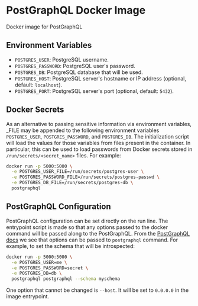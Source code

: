# PostGraphQL Docker Image

Docker image for PostGraphQL

## Environment Variables

- `POSTGRES_USER`: PostgreSQL username.
- `POSTGRES_PASSWORD`: PostgreSQL user's password.
- `POSTGRES_DB`: PostgreSQL database that will be used.
- `POSTGRES_HOST`: PostgreSQL server's hostname or IP address (optional, default: `localhost`).
- `POSTGRES_PORT`: PostgreSQL server's port (optional, default: `5432`).

## Docker Secrets

As an alternative to passing sensitive information via environment variables, _FILE may be appended to the following environment variables `POSTGRES_USER`, `POSTGRES_PASSWORD`, and `POSTGRES_DB`.
The initialization script will load the values for those variables from files present in the container. In particular, this can be used to load passwords from Docker secrets stored in `/run/secrets/<secret_name>` files. For example:
```bash
docker run -p 5000:5000 \
  -e POSTGRES_USER_FILE=/run/secrets/postgres-user \
  -e POSTGRES_PASSWORD_FILE=/run/secrets/postgres-passwd \
  -e POSTGRES_DB_FILE=/run/secrets/postgres-db \
  postgraphql
```

## PostGraphQL Configuration

PostGraphQL configuration can be set directly on the run line.
The entrypoint script is made so that any options passed to the docker command will be passed along to the PostGraphQL. From the [PostGraphQL docs](https://github.com/postgraphql/postgraphql/blob/master/docs/cli.md) we see that options can be passed to `postgraphql` command. For example, to set the schema that will be introspected:
```bash
docker run -p 5000:5000 \
  -e POSTGRES_USER=me \
  -e POSTGRES_PASSWORD=secret \
  -e POSTGRES_DB=db \
  postgraphql postgraphql --schema myschema
```

One option that cannot be changed is `--host`. It will be set to `0.0.0.0` in the image entrypoint.
